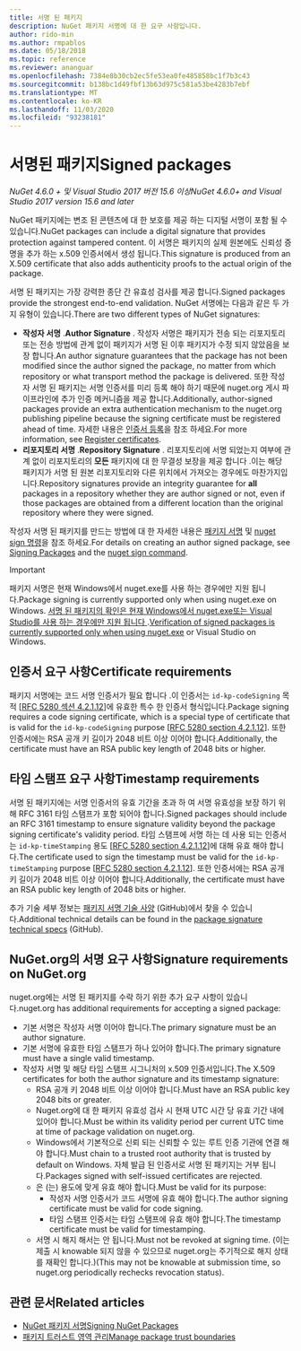 ```yaml
---
title: 서명 된 패키지
description: NuGet 패키지 서명에 대 한 요구 사항입니다.
author: rido-min
ms.author: rmpablos
ms.date: 05/18/2018
ms.topic: reference
ms.reviewer: ananguar
ms.openlocfilehash: 7384e8b30cb2ec5fe53ea0fe485858bc1f7b3c43
ms.sourcegitcommit: b138bc1d49fbf13b63d975c581a53be4283b7ebf
ms.translationtype: MT
ms.contentlocale: ko-KR
ms.lasthandoff: 11/03/2020
ms.locfileid: "93238181"
---
```

# <a name="signed-packages"></a><span data-ttu-id="13c5b-103">서명된 패키지</span><span class="sxs-lookup"><span data-stu-id="13c5b-103">Signed packages</span></span>

<span data-ttu-id="13c5b-104">*NuGet 4.6.0 + 및 Visual Studio 2017 버전 15.6 이상*</span><span class="sxs-lookup"><span data-stu-id="13c5b-104">*NuGet 4.6.0+ and Visual Studio 2017 version 15.6 and later*</span></span>

<span data-ttu-id="13c5b-105">NuGet 패키지에는 변조 된 콘텐츠에 대 한 보호를 제공 하는 디지털 서명이 포함 될 수 있습니다.</span><span class="sxs-lookup"><span data-stu-id="13c5b-105">NuGet packages can include a digital signature that provides protection against tampered content.</span></span> <span data-ttu-id="13c5b-106">이 서명은 패키지의 실제 원본에도 신뢰성 증명을 추가 하는 x.509 인증서에서 생성 됩니다.</span><span class="sxs-lookup"><span data-stu-id="13c5b-106">This signature is produced from an X.509 certificate that also adds authenticity proofs to the actual origin of the package.</span></span>

<span data-ttu-id="13c5b-107">서명 된 패키지는 가장 강력한 종단 간 유효성 검사를 제공 합니다.</span><span class="sxs-lookup"><span data-stu-id="13c5b-107">Signed packages provide the strongest end-to-end validation.</span></span> <span data-ttu-id="13c5b-108">NuGet 서명에는 다음과 같은 두 가지 유형이 있습니다.</span><span class="sxs-lookup"><span data-stu-id="13c5b-108">There are two different types of NuGet signatures:</span></span>
- <span data-ttu-id="13c5b-109">**작성자 서명** .</span><span class="sxs-lookup"><span data-stu-id="13c5b-109">**Author Signature** .</span></span> <span data-ttu-id="13c5b-110">작성자 서명은 패키지가 전송 되는 리포지토리 또는 전송 방법에 관계 없이 패키지가 서명 된 이후 패키지가 수정 되지 않았음을 보장 합니다.</span><span class="sxs-lookup"><span data-stu-id="13c5b-110">An author signature guarantees that the package has not been modified since the author signed the package, no matter from which repository or what transport method the package is delivered.</span></span> <span data-ttu-id="13c5b-111">또한 작성자 서명 된 패키지는 서명 인증서를 미리 등록 해야 하기 때문에 nuget.org 게시 파이프라인에 추가 인증 메커니즘을 제공 합니다.</span><span class="sxs-lookup"><span data-stu-id="13c5b-111">Additionally, author-signed packages provide an extra authentication mechanism to the nuget.org publishing pipeline because the signing certificate must be registered ahead of time.</span></span> <span data-ttu-id="13c5b-112">자세한 내용은 [인증서 등록](#signature-requirements-on-nugetorg)을 참조 하세요.</span><span class="sxs-lookup"><span data-stu-id="13c5b-112">For more information, see [Register certificates](#signature-requirements-on-nugetorg).</span></span>
- <span data-ttu-id="13c5b-113">**리포지토리 서명** .</span><span class="sxs-lookup"><span data-stu-id="13c5b-113">**Repository Signature** .</span></span> <span data-ttu-id="13c5b-114">리포지토리에 서명 되었는지 여부에 관계 없이 리포지토리의 **모든** 패키지에 대 한 무결성 보장을 제공 합니다 .이는 해당 패키지가 서명 된 원본 리포지토리와 다른 위치에서 가져오는 경우에도 마찬가지입니다.</span><span class="sxs-lookup"><span data-stu-id="13c5b-114">Repository signatures provide an integrity guarantee for **all** packages in a repository whether they are author signed or not, even if those packages are obtained from a different location than the original repository where they were signed.</span></span>   

<span data-ttu-id="13c5b-115">작성자 서명 된 패키지를 만드는 방법에 대 한 자세한 내용은 [패키지 서명](../create-packages/Sign-a-package.md) 및 [nuget sign 명령](../reference/cli-reference/cli-ref-sign.md)을 참조 하세요.</span><span class="sxs-lookup"><span data-stu-id="13c5b-115">For details on creating an author signed package, see [Signing Packages](../create-packages/Sign-a-package.md) and the [nuget sign command](../reference/cli-reference/cli-ref-sign.md).</span></span>

> [!Important]
> <span data-ttu-id="13c5b-116">패키지 서명은 현재 Windows에서 nuget.exe를 사용 하는 경우에만 지원 됩니다.</span><span class="sxs-lookup"><span data-stu-id="13c5b-116">Package signing is currently supported only when using nuget.exe on Windows.</span></span> <span data-ttu-id="13c5b-117">[서명 된 패키지의 확인은 현재 Windows에서 nuget.exe또는 Visual Studio를 사용 하는 경우에만 지원 됩니다 ](../reference/cli-reference/cli-ref-verify.md) .</span><span class="sxs-lookup"><span data-stu-id="13c5b-117">[Verification of signed packages is currently supported only when using nuget.exe](../reference/cli-reference/cli-ref-verify.md) or Visual Studio on Windows.</span></span>

## <a name="certificate-requirements"></a><span data-ttu-id="13c5b-118">인증서 요구 사항</span><span class="sxs-lookup"><span data-stu-id="13c5b-118">Certificate requirements</span></span>

<span data-ttu-id="13c5b-119">패키지 서명에는 코드 서명 인증서가 필요 합니다 .이 인증서는 `id-kp-codeSigning` 목적 [[RFC 5280 섹션 4.2.1.12](https://tools.ietf.org/html/rfc5280#section-4.2.1.12)]에 유효한 특수 한 인증서 형식입니다.</span><span class="sxs-lookup"><span data-stu-id="13c5b-119">Package signing requires a code signing certificate, which is a special type of certificate that is valid for the `id-kp-codeSigning` purpose [[RFC 5280 section 4.2.1.12](https://tools.ietf.org/html/rfc5280#section-4.2.1.12)].</span></span> <span data-ttu-id="13c5b-120">또한 인증서에는 RSA 공개 키 길이가 2048 비트 이상 이어야 합니다.</span><span class="sxs-lookup"><span data-stu-id="13c5b-120">Additionally, the certificate must have an RSA public key length of 2048 bits or higher.</span></span>

## <a name="timestamp-requirements"></a><span data-ttu-id="13c5b-121">타임 스탬프 요구 사항</span><span class="sxs-lookup"><span data-stu-id="13c5b-121">Timestamp requirements</span></span>

<span data-ttu-id="13c5b-122">서명 된 패키지에는 서명 인증서의 유효 기간을 초과 하 여 서명 유효성을 보장 하기 위해 RFC 3161 타임 스탬프가 포함 되어야 합니다.</span><span class="sxs-lookup"><span data-stu-id="13c5b-122">Signed packages should include an RFC 3161 timestamp to ensure signature validity beyond the package signing certificate's validity period.</span></span> <span data-ttu-id="13c5b-123">타임 스탬프에 서명 하는 데 사용 되는 인증서는 `id-kp-timeStamping` 용도 [[RFC 5280 section 4.2.1.12](https://tools.ietf.org/html/rfc5280#section-4.2.1.12)]에 대해 유효 해야 합니다.</span><span class="sxs-lookup"><span data-stu-id="13c5b-123">The certificate used to sign the timestamp must be valid for the `id-kp-timeStamping` purpose [[RFC 5280 section 4.2.1.12](https://tools.ietf.org/html/rfc5280#section-4.2.1.12)].</span></span> <span data-ttu-id="13c5b-124">또한 인증서에는 RSA 공개 키 길이가 2048 비트 이상 이어야 합니다.</span><span class="sxs-lookup"><span data-stu-id="13c5b-124">Additionally, the certificate must have an RSA public key length of 2048 bits or higher.</span></span>

<span data-ttu-id="13c5b-125">추가 기술 세부 정보는 [패키지 서명 기술 사양](https://github.com/NuGet/Home/wiki/Package-Signatures-Technical-Details) (GitHub)에서 찾을 수 있습니다.</span><span class="sxs-lookup"><span data-stu-id="13c5b-125">Additional technical details can be found in the [package signature technical specs](https://github.com/NuGet/Home/wiki/Package-Signatures-Technical-Details) (GitHub).</span></span>

## <a name="signature-requirements-on-nugetorg"></a><span data-ttu-id="13c5b-126">NuGet.org의 서명 요구 사항</span><span class="sxs-lookup"><span data-stu-id="13c5b-126">Signature requirements on NuGet.org</span></span>

<span data-ttu-id="13c5b-127">nuget.org에는 서명 된 패키지를 수락 하기 위한 추가 요구 사항이 있습니다.</span><span class="sxs-lookup"><span data-stu-id="13c5b-127">nuget.org has additional requirements for accepting a signed package:</span></span>

- <span data-ttu-id="13c5b-128">기본 서명은 작성자 서명 이어야 합니다.</span><span class="sxs-lookup"><span data-stu-id="13c5b-128">The primary signature must be an author signature.</span></span>
- <span data-ttu-id="13c5b-129">기본 서명에 유효한 타임 스탬프가 하나 있어야 합니다.</span><span class="sxs-lookup"><span data-stu-id="13c5b-129">The primary signature must have a single valid timestamp.</span></span>
- <span data-ttu-id="13c5b-130">작성자 서명 및 해당 타임 스탬프 시그니처의 x.509 인증서입니다.</span><span class="sxs-lookup"><span data-stu-id="13c5b-130">The X.509 certificates for both the author signature and its timestamp signature:</span></span>
  - <span data-ttu-id="13c5b-131">RSA 공개 키 2048 비트 이상 이어야 합니다.</span><span class="sxs-lookup"><span data-stu-id="13c5b-131">Must have an RSA public key 2048 bits or greater.</span></span>
  - <span data-ttu-id="13c5b-132">Nuget.org에 대 한 패키지 유효성 검사 시 현재 UTC 시간 당 유효 기간 내에 있어야 합니다.</span><span class="sxs-lookup"><span data-stu-id="13c5b-132">Must be within its validity period per current UTC time at time of package validation on nuget.org.</span></span>
  - <span data-ttu-id="13c5b-133">Windows에서 기본적으로 신뢰 되는 신뢰할 수 있는 루트 인증 기관에 연결 해야 합니다.</span><span class="sxs-lookup"><span data-stu-id="13c5b-133">Must chain to a trusted root authority that is trusted by default on Windows.</span></span> <span data-ttu-id="13c5b-134">자체 발급 된 인증서로 서명 된 패키지는 거부 됩니다.</span><span class="sxs-lookup"><span data-stu-id="13c5b-134">Packages signed with self-issued certificates are rejected.</span></span>
  - <span data-ttu-id="13c5b-135">은 (는) 용도에 맞게 유효 해야 합니다.</span><span class="sxs-lookup"><span data-stu-id="13c5b-135">Must be valid for its purpose:</span></span> 
    - <span data-ttu-id="13c5b-136">작성자 서명 인증서가 코드 서명에 유효 해야 합니다.</span><span class="sxs-lookup"><span data-stu-id="13c5b-136">The author signing certificate must be valid for code signing.</span></span>
    - <span data-ttu-id="13c5b-137">타임 스탬프 인증서는 타임 스탬프에 유효 해야 합니다.</span><span class="sxs-lookup"><span data-stu-id="13c5b-137">The timestamp certificate must be valid for timestamping.</span></span>
  - <span data-ttu-id="13c5b-138">서명 시 해지 해서는 안 됩니다.</span><span class="sxs-lookup"><span data-stu-id="13c5b-138">Must not be revoked at signing time.</span></span> <span data-ttu-id="13c5b-139">(이는 제출 시 knowable 되지 않을 수 있으므로 nuget.org는 주기적으로 해지 상태를 재확인 합니다.)</span><span class="sxs-lookup"><span data-stu-id="13c5b-139">(This may not be knowable at submission time, so nuget.org periodically rechecks revocation status).</span></span>
  
  
## <a name="related-articles"></a><span data-ttu-id="13c5b-140">관련 문서</span><span class="sxs-lookup"><span data-stu-id="13c5b-140">Related articles</span></span>

- [<span data-ttu-id="13c5b-141">NuGet 패키지 서명</span><span class="sxs-lookup"><span data-stu-id="13c5b-141">Signing NuGet Packages</span></span>](../create-packages/Sign-a-Package.md)
- [<span data-ttu-id="13c5b-142">패키지 트러스트 영역 관리</span><span class="sxs-lookup"><span data-stu-id="13c5b-142">Manage package trust boundaries</span></span>](../consume-packages/installing-signed-packages.md)
